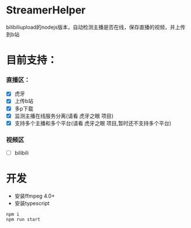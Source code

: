 # StreamerHelper

bilibiliupload的nodejs版本，自动检测主播是否在线，保存直播的视频，并上传到b站

# 目前支持：
### 直播区：
- [x] 虎牙
- [x] 上传b站
- [x] 多p下载
- [x] 监测主播在线服务分离(请看 虎牙之眼 项目)
- [x] 支持多个主播和多个平台(请看 虎牙之眼 项目,暂时还不支持多个平台)
### 视频区
- [ ] bilibili

# 开发

- 安装ffmpeg 4.0+
- 安装typescript
```
npm i
npm run start
```


